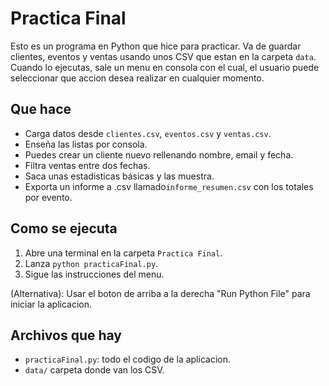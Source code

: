 # Practica Final

Esto es un programa en Python que hice para practicar. Va de guardar clientes, eventos y ventas usando unos CSV que estan en la carpeta `data`. 
Cuando lo ejecutas, sale un menu en consola con el cual, el usuario puede seleccionar que accion desea realizar en cualquier momento.

## Que hace

- Carga datos desde `clientes.csv`, `eventos.csv` y `ventas.csv`.
- Enseña las listas por consola.
- Puedes crear un cliente nuevo rellenando nombre, email y fecha.
- Filtra ventas entre dos fechas.
- Saca unas estadisticas básicas y las muestra.
- Exporta un informe a .csv llamado`informe_resumen.csv` con los totales por evento.

## Como se ejecuta

1. Abre una terminal en la carpeta `Practica Final`.
2. Lanza `python practicaFinal.py`.
3. Sigue las instrucciones del menu.

(Alternativa): Usar el boton de arriba a la derecha "Run Python File" para iniciar la aplicacion.

## Archivos que hay

- `practicaFinal.py`: todo el codigo de la aplicacion.
- `data/` carpeta donde van los CSV.
